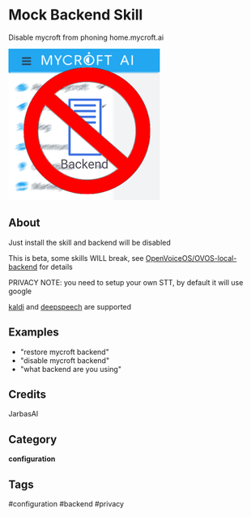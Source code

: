 # Mock Backend Skill

Disable mycroft from phoning home.mycroft.ai

![](./logo.png)


## About

Just install the skill and backend will be disabled

This is beta, some skills WILL break, see [OpenVoiceOS/OVOS-local-backend](https://github.com/OpenVoiceOS/OVOS-local-backend) for details

PRIVACY NOTE: you need to setup your own STT, by default it will use google

[kaldi](https://github.com/HelloChatterbox/speech2text/blob/dev/speech2text/engines/kaldi.py) and [deepspeech](https://github.com/HelloChatterbox/speech2text/blob/dev/speech2text/engines/ds.py) are supported


## Examples

* "restore mycroft backend"
* "disable mycroft backend"
* "what backend are you using"

## Credits
JarbasAl

## Category
**configuration**

## Tags
#configuration
#backend
#privacy